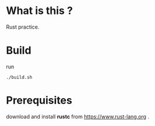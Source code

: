 # What is this ?

Rust practice.

# Build

run

```
./build.sh
```

# Prerequisites

download and install __rustc__ from https://www.rust-lang.org .
